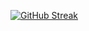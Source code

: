 
[![GitHub Streak](https://streak-stats.demolab.com/?user=josef-sho&theme=dark)](https://git.io/streak-stats)
<!---
bunnybones9000/bunnybones9000 is a ✨ special ✨ repository because its `README.md` (this file) appears on your GitHub profile.
You can click the Preview link to take a look at your changes.
--->

